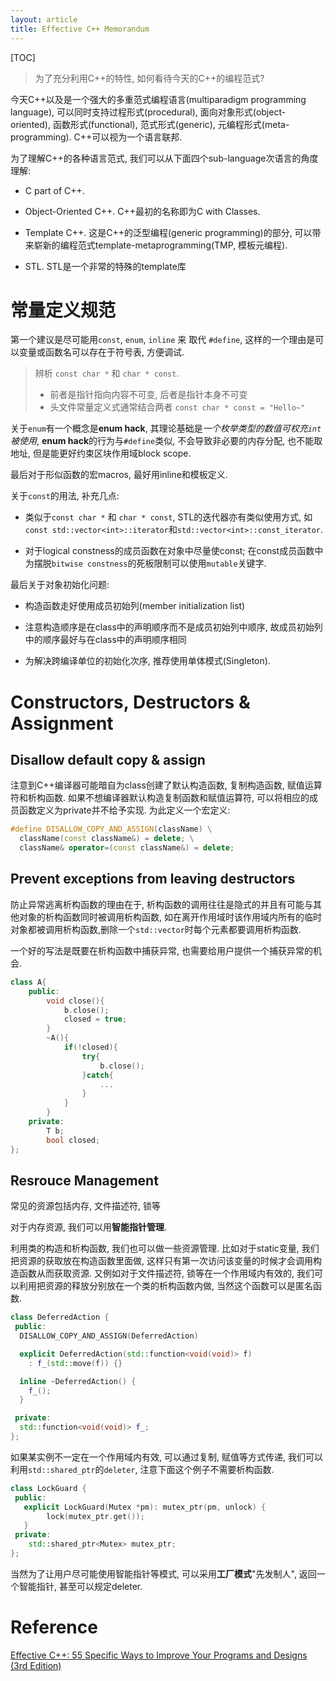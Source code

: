 ```yaml
---
layout: article 
title: Effective C++ Memorandum
---
```


[TOC]

> 为了充分利用C++的特性, 如何看待今天的C++的编程范式?

今天C++以及是一个强大的多重范式编程语言(multiparadigm programming language), 可以同时支持过程形式(procedural), 面向对象形式(object-oriented), 函数形式(functional), 范式形式(generic), 元编程形式(meta-programming). C++可以视为一个语言联邦.

为了理解C++的各种语言范式, 我们可以从下面四个sub-language次语言的角度理解:

- C part of C++. 

- Object-Oriented C++. C++最初的名称即为C with Classes.

- Template C++. 这是C++的泛型编程(generic programming)的部分, 可以带来崭新的编程范式template-metaprogramming(TMP, 模板元编程).

- STL. STL是一个非常的特殊的template库

  

# 常量定义规范

第一个建议是尽可能用`const`, `enum`, `inline` 来 取代 `#define`, 这样的一个理由是可以变量或函数名可以存在于符号表, 方便调试.

> 辨析 `const char *` 和 `char * const`.
>
> - 前者是指针指向内容不可变, 后者是指针本身不可变
> - 头文件常量定义式通常结合两者 `const char * const = "Hello~"`

关于`enum`有一个概念是**enum hack**, 其理论基础是*一个枚举类型的数值可权充`int`被使用*, **enum hack**的行为与`#define`类似, 不会导致非必要的内存分配, 也不能取地址, 但是能更好约束区块作用域block scope.

最后对于形似函数的宏macros, 最好用inline和模板定义.

关于`const`的用法, 补充几点:
- 类似于`const char *` 和 `char * const`, STL的迭代器亦有类似使用方式, 如`const std::vector<int>::iterator`和`std::vector<int>::const_iterator`.

- 对于logical constness的成员函数在对象中尽量使const; 在const成员函数中为摆脱`bitwise constness`的死板限制可以使用`mutable`关键字.

最后关于对象初始化问题:
- 构造函数走好使用成员初始列(member initialization list)

- 注意构造顺序是在class中的声明顺序而不是成员初始列中顺序, 故成员初始列中的顺序最好与在class中的声明顺序相同

- 为解决跨编译单位的初始化次序, 推荐使用单体模式(Singleton).



# Constructors, Destructors & Assignment

## Disallow default copy & assign

注意到C++编译器可能暗自为class创建了默认构造函数, 复制构造函数, 赋值运算符和析构函数. 如果不想编译器默认构造复制函数和赋值运算符, 可以将相应的成员函数定义为private并不给予实现. 为此定义一个宏定义:

```c++
#define DISALLOW_COPY_AND_ASSIGN(className) \
  className(const className&) = delete; \
  className& operator=(const className&) = delete;
```

## Prevent exceptions from leaving destructors

防止异常逃离析构函数的理由在于, 析构函数的调用往往是隐式的并且有可能与其他对象的析构函数同时被调用析构函数, 如在离开作用域时该作用域内所有的临时对象都被调用析构函数,删除一个`std::vector`时每个元素都要调用析构函数.

一个好的写法是既要在析构函数中捕获异常, 也需要给用户提供一个捕获异常的机会.

```c++
class A{
    public:
    	void close(){
            b.close();
            closed = true;
        }
    	~A(){
            if(!closed){
                try{
                    b.close();
                }catch{
                    ...
                }
            }
        }
    private:
    	T b;
    	bool closed;
};
```

## Resrouce Management

常见的资源包括内存, 文件描述符, 锁等

对于内存资源, 我们可以用**智能指针管理**.

利用类的构造和析构函数, 我们也可以做一些资源管理. 比如对于static变量, 我们把资源的获取放在构造函数里面做, 这样只有第一次访问该变量的时候才会调用构造函数从而获取资源. 又例如对于文件描述符, 锁等在一个作用域内有效的, 我们可以利用把资源的释放分别放在一个类的析构函数内做, 当然这个函数可以是匿名函数. 

```c++
class DeferredAction {
 public:
  DISALLOW_COPY_AND_ASSIGN(DeferredAction)

  explicit DeferredAction(std::function<void(void)> f)
    : f_(std::move(f)) {}

  inline ~DeferredAction() {
    f_();
  }

 private:
  std::function<void(void)> f_;
};
```

如果某实例不一定在一个作用域内有效, 可以通过复制, 赋值等方式传递, 我们可以利用`std::shared_ptr`的`deleter`, 注意下面这个例子不需要析构函数.

```c++
class LockGuard {
 public:
   explicit LockGuard(Mutex *pm): mutex_ptr(pm, unlock) {
    	lock(mutex_ptr.get());
   }
 private:
    std::shared_ptr<Mutex> mutex_ptr;
};
```

当然为了让用户尽可能使用智能指针等模式, 可以采用**工厂模式**"先发制人", 返回一个智能指针, 甚至可以规定deleter.



# Reference

[Effective C++: 55 Specific Ways to Improve Your Programs and Designs (3rd Edition)](https://www.amazon.com/Effective-Specific-Improve-Programs-Designs/dp/0321334876 )